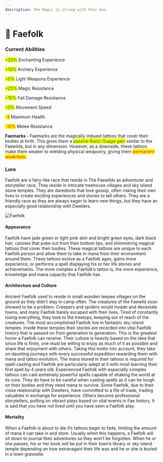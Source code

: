 ```yaml
---
description: The Magic is strong with this one.
---
```


# 🧚 Faefolk

### Current Abilities

<mark style="color:green;">+20%</mark> Enchanting Experience

<mark style="color:green;">+10%</mark> Archery Experience

<mark style="color:green;">+5%</mark> Light Weapons Experience

<mark style="color:green;">+25%</mark> Magic Resistance

<mark style="color:green;">+15%</mark> Fall Damage Resistance

<mark style="color:green;">+5%</mark> Movement Speed



<mark style="color:red;">-3</mark> Maximum Health

<mark style="color:red;">-10%</mark> Melee Resistance

**Faemarks -** Faemarks are the magically imbued tattoos that cover their bodies at birth. This gives them a <mark style="color:green;">passive Runic Guage gain</mark> similar to the Faewilds, but in any dimension. However, as a downside, these tattoos make them weaker to wielding physical weaponry, giving them <mark style="color:red;">permanent weakness.</mark>

### Lore

Faefolk are a fairy-like race that reside in The Faewilds as adventurer and storyteller race. They reside in intricate treehouse villages and sky island stone temples. They are daredevils that love gossip, often risking their own lives to create exciting experiences and stories to tell others. They are a friendly race as they are always eager to learn new things, but they have an especially good relationship with Dwellers.

![Faefolk](../../../.gitbook/assets/eves.png)

#### Appearance

Faefolk have jade green or light pink skin and bright green eyes, dark black hair, canines that poke out from their bottom lips, and shimmering magical tattoos that cover their bodies. These magical tattoos are unique to each Faefolk person and allow them to take in mana from their environment around them. These tattoos evolve as a Faefolk ages, gains more experience, or performs a spell displaying his or her life stories and achievements. The more complex a Faefolk’s tattoo is, the more experience, knowledge and mana capacity that Faefolk has.

#### Architecture and Culture

Ancient Faefolk used to reside in small wooden teepee villages on the ground as they didn’t stay in camp often. The creatures of the Faewild soon showed to be a problem. Creepers and spiders would invade and devastate towns, and many Faefolk barely escaped with their lives. Tired of constantly losing everything, they took to the treetops, keeping out of reach of the creatures. The most accomplished Faefolk live in fantastic sky island temples. Inside these temples their stories are recorded into vital Faefolk history that is passed on from generation to generation. This is the greatest honor a Faefolk can receive. Their culture is heavily based on the idea that since life is finite, one must be willing to enjoy as much of it as possible and share that enjoyment with others. Taking this motto into account, they take on daunting journeys with every successful expedition rewarding them with mana and tattoo evolution. The mana stored in their tattoos is required for spell-casting and Faefolk are particularly adept at it with most learning their first spell by 4 years old. Experienced Faefolk with especially complex tattoos can cast extremely powerful spells capable of shaking the world at its core. They do have to be careful when casting spells as it can be tough on their bodies and they need mana to survive. Some Faefolk, due to their close relationship with Dwellers, have committed to a life of trade, trading valuables in exchange for experience. Others become professional storytellers, putting on vibrant plays based on vital events in Fae history. It is said that you have not lived until you have seen a Faefolk play.

#### Mortality

When a Faefolk is about to die it’s tattoos begin to fade, limiting the amount of mana it can take in and store. Usually when this happens, a Faefolk will sit down to journal their adventures so they won’t be forgotten. When he or she passes, his or her book will be put in their town’s library or sky island temple depending on how extravagant their life was and he or she is buried in a town gravesite.
